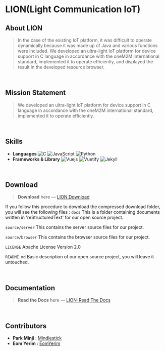 # LION(Light Communication IoT)

## About LION

> In the case of the existing IoT platform, it was difficult to operate dynamically because it was made up of Java and various functions were included.
We developed an ultra-light IoT platform for device support in C language in accordance with the oneM2M international standard, implemented it to operate efficiently, and displayed the result in the developed resource browser.
  
<br>

## Mission Statement
> We developed an ultra-light IoT platform for device support in C language in accordance with the oneM2M international standard, implemented it to operate efficiently.

<br>

## Skills
  - **Languages** ![C](https://img.shields.io/badge/C-00599C?style=for-the-badge&logo=c&logoColor=white) ![JavaScript](https://img.shields.io/badge/JavaScript-323330?style=for-the-badge&logo=javascript&logoColor=F7DF1E) ![Python](https://img.shields.io/badge/Python-FFD43B?style=for-the-badge&logo=python&logoColor=blue)
  - **Frameworks & Library** ![Vuejs](https://img.shields.io/badge/Vue.js-35495E?style=for-the-badge&logo=vuedotjs&logoColor=4FC08D) ![Vuetify](https://img.shields.io/badge/Vuetify-1867C0?style=for-the-badge&logo=vuetify&logoColor=white) ![Jekyll](https://img.shields.io/badge/Jekyll-CC0000?style=for-the-badge&logo=Jekyll&logoColor=white)
  
<br>

## Download

> **Download** here — [LION Download][LION-Download]

If you follow this procedure to download the compressed download folder, you will see the following files : 
``docs``
    This is a folder containing documents written in 'reStructuredText' for our open source project.

``source/server``
    This contains the server source files for our project.
    
``source/browser``
    This contains the browser source files for our project.

``LICENSE``
    Apache License Version 2.0

``README.md``
    Basic description of our open source project, you will leave it untouched.

<br>

## Documentation

> **Read the Docs** here — [LION-Read The Docs][LION-docs-organization]


[LION-Download]: https://github.com/Mindlestick/LION/archive/refs/heads/main.zip
[LION-docs-organization]: https://mindlestick-lion.readthedocs.io/

<br>

## Contributors
  - **Park Minji** : [Mindlestick](https://github.com/Mindlestick)
  - **Eom Yerim** : [EomYerim](https://github.com/EomYerim)
